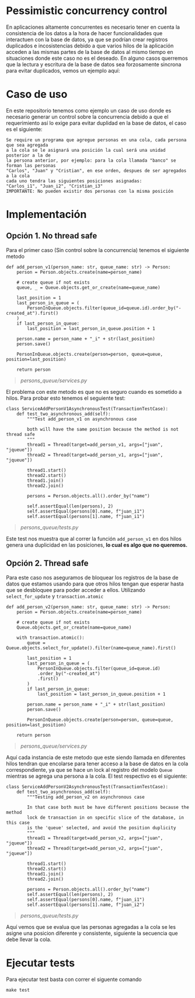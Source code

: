 # Pessimistic concurrency control

En aplicaciones altamente concurrentes es necesario tener en cuenta la consistencia de los datos a la hora de hacer funcionalidades que interactuen con la base de datos, ya que se podrían crear registros duplicados e incosistencias debido a que varios hilos de la aplicación acceden a las mismas partes de la base de datos al mismo tiempo en situaciones donde este caso no es el deseado.
En alguno casos querremos que la lectura y escritura de la base de datos sea forzosamente sincrona para evitar duplicados, vemos un ejemplo aquí:

# Caso de uso

En este repositorio tenemos como ejemplo un caso de uso donde es necesario generar un control sobre la concurrencia debido a que el requerimiento así lo exige para evitar duplidad en la base de datos, el caso es el siguiente:

    Se require un programa que agregue personas en una cola, cada persona que sea agregada 
    a la cola se le asignará una posición la cual será una unidad posterior a la de 
    la persona anterior, por ejemplo: para la cola llamada "banco" se forman las personas
    "Carlos", "Juan" y "Cristian", en ese orden, despues de ser agregados a la cola
    cada uno tendra las siguientes posiciones asignadas:
    "Carlos_i1", "Juan_i2", "Cristian_i3"
    IMPORTANTE: No pueden existir dos personas con la misma posición


# Implementación

## Opción 1. No thread safe
Para el primer caso (Sin control sobre la concurrencia) tenemos el siguiente metodo

    def add_person_v1(person_name: str, queue_name: str) -> Person:
        person = Person.objects.create(name=person_name)

        # create queue if not exists
        queue, _ = Queue.objects.get_or_create(name=queue_name)

        last_position = 1
        last_person_in_queue = (
            PersonInQueue.objects.filter(queue_id=queue.id).order_by("-created_at").first()
        )
        if last_person_in_queue:
            last_position = last_person_in_queue.position + 1

        person.name = person_name + "_i" + str(last_position)
        person.save()

        PersonInQueue.objects.create(person=person, queue=queue, position=last_position)

        return person

> *persons_queue/services.py*

El problema con este metodo es que no es seguro cuando es sometido a hilos.
Para probar esto tenemos el seguiente test:

    class ServiceAddPersonV1AsynchronousTest(TransactionTestCase):
        def test_two_asynchronous_add(self):
            """Test add_person_v1 on asynchronous case

            both will have the same position because the method is not thread safe
            """
            thread1 = Thread(target=add_person_v1, args=["juan", "jqueue"])
            thread2 = Thread(target=add_person_v1, args=["juan", "jqueue"])

            thread1.start()
            thread2.start()
            thread1.join()
            thread2.join()

            persons = Person.objects.all().order_by("name")

            self.assertEqual(len(persons), 2)
            self.assertEqual(persons[0].name, f"juan_i1")
            self.assertEqual(persons[1].name, f"juan_i1")

> *persons_queue/tests.py*

Este test nos muestra que al correr la función `add_person_v1` en dos hilos genera
una duplicidad en las posiciones, **lo cual es algo que no queremos.**


## Opción 2. Thread safe

Para este caso nos aseguramos de bloquear los registros de la base de datos que
estamos usando para que otros hilos tengan que esperar hasta que se desbloquee para 
poder acceder a ellos. Utilizando `select_for_update` y `transaction.atomic`

    def add_person_v2(person_name: str, queue_name: str) -> Person:
        person = Person.objects.create(name=person_name)

        # create queue if not exists
        Queue.objects.get_or_create(name=queue_name)

        with transaction.atomic():
            queue = Queue.objects.select_for_update().filter(name=queue_name).first()

            last_position = 1
            last_person_in_queue = (
                PersonInQueue.objects.filter(queue_id=queue.id)
                .order_by("-created_at")
                .first()
            )
            if last_person_in_queue:
                last_position = last_person_in_queue.position + 1

            person.name = person_name + "_i" + str(last_position)
            person.save()

            PersonInQueue.objects.create(person=person, queue=queue, position=last_position)

        return person

> *persons_queue/services.py*

Aquí cada instancia de este metodo que este siendo llamada en diferentes hilos tendran que
encolarse para tener acceso a la base de datos en la cola correspondiente, ya que se hace un lock
al registro del modelo `Queue` mientras se agrega una persona a la cola. El test respectivo es el siguiente:

    class ServiceAddPersonV2AsynchronousTest(TransactionTestCase):
        def test_two_asynchronous_add(self):
            """Testing add_person_v2 on asynchronous case

            In that case both must be have different positions because the method
            lock de transaction in on specific slice of the database, in this case
            is the 'queue' selected, and avoid the position duplicity
            """
            thread1 = Thread(target=add_person_v2, args=["juan", "jqueue"])
            thread2 = Thread(target=add_person_v2, args=["juan", "jqueue"])

            thread1.start()
            thread2.start()
            thread1.join()
            thread2.join()

            persons = Person.objects.all().order_by("name")
            self.assertEqual(len(persons), 2)
            self.assertEqual(persons[0].name, f"juan_i1")
            self.assertEqual(persons[1].name, f"juan_i2")

> *persons_queue/tests.py*

Aquí vemos que se evalua que las personas agregadas a la cola se les asigne una posicion diferente
y consistente, siguiente la secuencia que debe llevar la cola.


# Ejecutar tests

Para ejecutar test basta con correr el siguente comando

    make test
